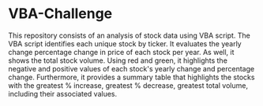 # VBA-Challenge
This repository consists of an analysis of stock data using VBA script. 
The VBA script identifies each unique stock by ticker.
It evaluates the yearly change percentage change in price of each stock per year.
As well, it shows the total stock volume.
Using red and green, it highlights the negative and positive values of each stock's yearly change and percentage change. 
Furthermore, it provides a summary table that highlights the stocks with the greatest % increase, greatest % decrease, greatest total volume, including their associated values.
